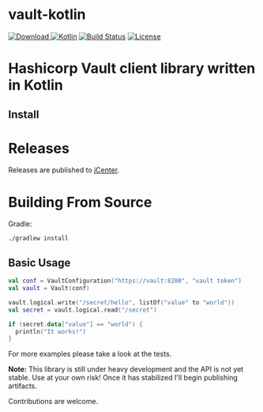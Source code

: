 # vault-kotlin
[ ![Download](https://api.bintray.com/packages/kunickiaj/maven/vault-kotlin/images/download.svg) ](https://bintray.com/kunickiaj/maven/vault-kotlin/_latestVersion)
[ ![Kotlin](https://img.shields.io/badge/Kotlin-1.0.3-blue.svg)](http://kotlinlang.org)
[![Build Status](https://travis-ci.org/kunickiaj/vault-kotlin.svg?branch=master)](https://travis-ci.org/kunickiaj/vault-kotlin)
[![License](https://img.shields.io/github/license/kunickiaj/vault-kotlin.svg)](https://github.com/kunickiaj/vault-kotlin/blob/master/LICENSE)


Hashicorp Vault client library written in Kotlin
================================================

Install
-------

Releases
========

Releases are published to [jCenter](https://bintray.com/bintray/jcenter).

Building From Source
====================

Gradle:

```./gradlew install```

Basic Usage
-----------

```kotlin
val conf = VaultConfiguration("https://vault:8200", "vault token")
val vault = Vault(conf)

vault.logical.write("/secret/hello", listOf("value" to "world"))
val secret = vault.logical.read("/secret")

if (secret.data["value"] == "world") {
  println("It works!")
}
```

For more examples please take a look at the tests.

__Note:__ This library is still under heavy development and the API is not yet stable. Use at your own risk! Once it has stabilized I'll begin publishing artifacts.

Contributions are welcome.
